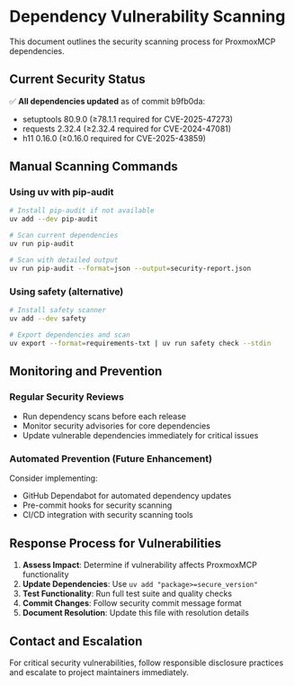 # Dependency Vulnerability Scanning

This document outlines the security scanning process for ProxmoxMCP dependencies.

## Current Security Status

✅ **All dependencies updated** as of commit b9fb0da:

- setuptools 80.9.0 (≥78.1.1 required for CVE-2025-47273)
- requests 2.32.4 (≥2.32.4 required for CVE-2024-47081)
- h11 0.16.0 (≥0.16.0 required for CVE-2025-43859)

## Manual Scanning Commands

### Using uv with pip-audit

```bash
# Install pip-audit if not available
uv add --dev pip-audit

# Scan current dependencies
uv run pip-audit

# Scan with detailed output
uv run pip-audit --format=json --output=security-report.json
```

### Using safety (alternative)

```bash
# Install safety scanner
uv add --dev safety

# Export dependencies and scan
uv export --format=requirements-txt | uv run safety check --stdin
```

## Monitoring and Prevention

### Regular Security Reviews

- Run dependency scans before each release
- Monitor security advisories for core dependencies
- Update vulnerable dependencies immediately for critical issues

### Automated Prevention (Future Enhancement)

Consider implementing:

- GitHub Dependabot for automated dependency updates
- Pre-commit hooks for security scanning
- CI/CD integration with security scanning tools

## Response Process for Vulnerabilities

1. **Assess Impact**: Determine if vulnerability affects ProxmoxMCP functionality
2. **Update Dependencies**: Use `uv add "package>=secure_version"`
3. **Test Functionality**: Run full test suite and quality checks
4. **Commit Changes**: Follow security commit message format
5. **Document Resolution**: Update this file with resolution details

## Contact and Escalation

For critical security vulnerabilities, follow responsible disclosure practices and escalate to project maintainers immediately.
